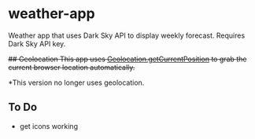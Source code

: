 # weather-app


Weather app that uses Dark Sky API to display weekly forecast. Requires Dark Sky API key.


~~## Geolocation This app uses [Geolocation.getCurrentPosition](https://developer.mozilla.org/en-US/docs/Web/api/Geolocation/getCurrentPosition) to grab the current browser location automatically.~~

*This version no longer uses geolocation.

## To Do 
* get icons working

